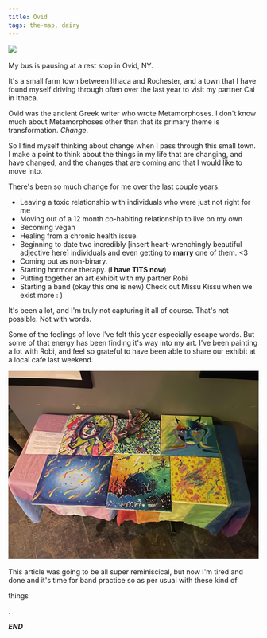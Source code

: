 ```yaml
---
title: Ovid
tags: the-map, dairy
---
```


<img src='/images/post-content/glove-in-grass.jpg' width=800 />

My bus is pausing at a rest stop in Ovid, NY.

It's a small farm town between Ithaca and Rochester, and a town that I have found myself driving through often over the last year to visit my partner Cai in Ithaca.

Ovid was the ancient Greek writer who wrote Metamorphoses. I don't know much about Metamorphoses other than that its primary theme is transformation. *Change*.

So I find myself thinking about change when I pass through this small town. I make a point to think about the things in my life that are changing, and have changed, and the changes that are coming and that I would like to move into.

There's been so much change for me over the last couple years.

* Leaving a toxic relationship with individuals who were just not right for me
* Moving out of a 12 month co-habiting relationship to live on my own
* Becoming vegan
* Healing from a chronic health issue.
* Beginning to date two incredibly [insert heart-wrenchingly beautiful adjective here] individuals and even getting to **marry** one of them. <3
* Coming out as non-binary.
* Starting hormone therapy. (**I have TITS now**)
* Putting together an art exhibit with my partner Robi
* Starting a band (okay this one is new) Check out Missu Kissu when we exist more : )

It's been a lot, and I'm truly not capturing it all of course. That's not possible. Not with words.

Some of the feelings of love I've felt this year especially escape words. But some of that energy has been finding it's way into my art. I've been painting a lot with Robi, and feel so grateful to have been able to share our exhibit at a local cafe last weekend.


![Art!](/images/post-content/robi-animal-planet-art-exhibit-boulder.jpeg)

This article was going to be all super reminiscical, but now I'm tired and done and it's time for band practice so as per usual with these kind of

things

.


***END***
